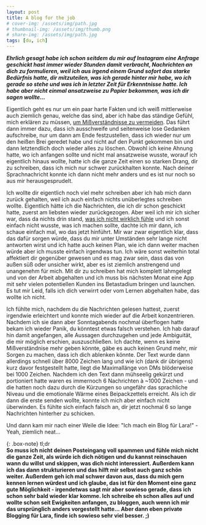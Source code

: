 ```yaml
---
layout: post
title: A blog for the job
# cover-img: /assets/img/path.jpg
# thumbnail-img: /assets/img/thumb.png
# share-img: /assets/img/path.jpg
tags: [du, ich]
---
```

***Ehrlich gesagt habe ich schon seitdem du mir auf Instagram eine Anfrage geschickt hast immer wieder Stunden damit verbracht, Nachrichten an dich zu formulieren, weil ich aus irgend einem Grund sofort das starke Bedürfnis hatte, dir mitzuteilen, was ich gerade hinter mir habe, wo ich gerade so stehe und was ich in letzter Zeit für Erkenntnisse hatte. Ich habe aber nicht einmal ansatzweise zu Papier bekommen, was ich dir sagen wollte...***

Eigentlich geht es nur um ein paar harte Fakten und ich weiß mittlerweise auch ziemlich genau, welche das sind, aber ich habe das ständige Gefühl, mich erklären zu müssen, [um Mißverständnisse zu vermeiden](/2021-06-22-weird-behavior/). Das führt dann immer dazu, dass ich ausschweife und seitenweise lose Gedanken aufschreibe, nur um dann am Ende festzustellen, dass ich wieder nur um den heißen Brei geredet habe und nicht auf den Punkt gekommen bin und dann letztendlich doch wieder alles zu löschen. Obwohl ich keine Ahnung hatte, wo ich anfangen sollte und nicht mal ansatzweise wusste, worauf ich eigentlich hinaus wollte, hatte ich die ganze Zeit einen so starken Drang, dir zu schreiben, dass ich mich nur schwer zurückhalten konnte. Nach deiner Sprachnachricht konnte ich dann nicht mehr anders und es ist nur noch so aus mir herausgesprudelt.

Ich wollte dir eigentlich noch viel mehr schreiben aber ich hab mich dann zurück gehalten, weil ich auch einfach nichts unüberlegtes schreiben wollte. Eigentlich hätte ich die Nachrichten, die ich dir schon geschickt hatte, zuerst am liebsten wieder zurückgezogen. Aber weil ich mir ich sicher war, dass da nichts drin stand, [was ich nicht wirklich fühle](/2021-06-23-alienation/) und ich sonst einfach nicht wusste, was ich machen sollte, dachte ich mir dann, ich schaue einfach mal, wo das jetzt hinführt. Mir war zwar eigentlich klar, dass das dafür sorgen würde, dass du mir unter Umständen sehr lange nicht antworten wirst und ich hatte auch keinen Plan, wie ich dann weiter machen würde aber ich musste einfach irgendwas tun. Ich wäre sonst weiterhin total affektiert dir gegenüber gewesen und es mag zwar sein, dass das von außen süß oder unsicher wirkt, aber es ist ziemlich anstrengend und unangenehm für mich. Mit dir zu schreiben hat mich komplett lahmgelegt und von der Arbeit abgehalten und ich muss bis nächsten Monat eine App mit sehr vielen potentiellen Kunden ins Betastadium bringen und launchen. Es tut mir Leid, falls ich dich verwirrt oder vom Lernen abgehalten habe, das wollte ich nicht.

Ich fühlte mich, nachdem du die Nachrichten gelesen hattest, zuerst irgendwie erleichtert und konnte mich wieder auf die Arbeit konzentrieren. Nachdem ich sie dann aber Sonntagabends nochmal überflogen hatte bekam ich wieder Panik, du könntest etwas falsch verstehen.
Ich hab darauf hin damit angefangen, alle Aussagen durchzugehen und jede Ambiguität, die mir möglich erschien, auszuschließen. Ich dachte, wenn es keine Mißverständnise mehr geben könnte, gäbe es auch keinen Grund mehr, mir Sorgen zu machen, dass ich dich ablenken könnte. Der Text wurde dann allerdings schnell über 8000 Zeichen lang und wie ich (dank dir übrigens) kurz davor festgestellt hatte, liegt die Maximallänge von DMs blöderweise bei 1000 Zeichen. Nachdem ich den Text dann mühseelig gekürzt und portioniert hatte waren es immernoch 6 Nachrichten à ~1000 Zeichen - und die hatten noch dazu durch die Kürzungen so ungefähr das sprachliche Niveau und die emotionale Wärme eines Beipackzettels erreicht. Als ich dir dann die erste senden wollte, konnte ich mich aber einfach nicht überwinden. Es fühlte sich einfach falsch an, dir jetzt nochmal 6 so lange Nachrichten hinterher zu schicken.

Und dann kam mir nach einer Weile die Idee: "Ich mach ein Blog für Lara!" -  Yeah, ziemlich neat...

{: .box-note}
tl;dr\
**So muss ich nicht deinen Posteingang voll spammen und fühle mich nicht die ganze Zeit, als würde ich dich nötigen und du kannst reinschauen wann du willst und skippen, was dich nicht interessiert. Außerdem kann ich das dann strukturieren und das hilft mir selbst auch ganz schön weiter. Außerdem geh ich mal schwer davon aus, dass du mich gern kennen lernen würdest und ich glaube, das ist für den Moment eine ganz gute Möglichkeit - irgendetwas sagt mir aber sowieso gerade, dass ich schon sehr bald wieder klar komme.
Ich schreibe eh schon alles auf und wollte schon seit Ewigkeiten anfangen, zu bloggen, auch wenn ich mir das ursprünglich anders vorgestellt hatte... Aber dann eben private Blogging für Lara, finde ich sowieso sehr viel besser. ;)**